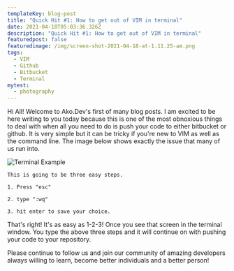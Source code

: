 ```yaml
---
templateKey: blog-post
title: "Quick Hit #1: How to get out of VIM in terminal"
date: 2021-04-18T05:03:36.326Z
description: "Quick Hit #1: How to get out of VIM in terminal"
featuredpost: false
featuredimage: /img/screen-shot-2021-04-18-at-1.11.25-am.png
tags:
  - VIM
  - Github
  - Bitbucket
  - Terminal
mytest:
  - photography
---
```

Hi All! Welcome to Ako.Dev's first of many blog posts. I am excited to be here writing to you today because this is one of the most obnoxious things to deal with when all you need to do is push your code to either bitbucket or github. It is very simple but it can be tricky if you're new to VIM as well as the command line. The image below shows exactly the issue that many of us run into. 

![Terminal Example](/img/screen-shot-2021-04-18-at-1.11.25-am.png "Terminal Example")

`This is going to be three easy steps. `

`1. Press "esc"`

`2. type ":wq"  `

`3. hit enter to save your choice.`

That's right! It's as easy as 1-2-3! Once you see that screen in the terminal window. You type the above three steps and it will continue on with pushing your code to your repository. 

Please continue to follow us and join our community of amazing developers always willing to learn, become better individuals and a better person!